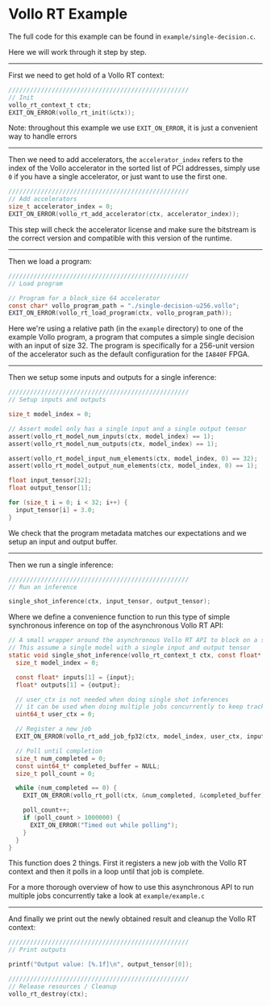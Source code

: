 # Vollo RT Example

The full code for this example can be found in `example/single-decision.c`.

Here we will work through it step by step.

---

First we need to get hold of a Vollo RT context:

```c
//////////////////////////////////////////////////
// Init
vollo_rt_context_t ctx;
EXIT_ON_ERROR(vollo_rt_init(&ctx));
```

Note: throughout this example we use `EXIT_ON_ERROR`, it is just a convenient way to handle errors

---

Then we need to add accelerators, the `accelerator_index` refers to the index of
the Vollo accelerator in the sorted list of PCI addresses, simply use `0` if you
have a single accelerator, or just want to use the first one.

```c
//////////////////////////////////////////////////
// Add accelerators
size_t accelerator_index = 0;
EXIT_ON_ERROR(vollo_rt_add_accelerator(ctx, accelerator_index));
```

This step will check the accelerator license and make sure the bitstream is the
correct version and compatible with this version of the runtime.

---

Then we load a program:

```c
//////////////////////////////////////////////////
// Load program

// Program for a block_size 64 accelerator
const char* vollo_program_path = "./single-decision-u256.vollo";
EXIT_ON_ERROR(vollo_rt_load_program(ctx, vollo_program_path));
```

Here we're using a relative path (in the `example` directory) to one of the
example Vollo program, a program that computes a simple single decision with an input of size 32.
The program is specifically for a 256-unit version of the accelerator such as the
default configuration for the `IA840F` FPGA.

---

Then we setup some inputs and outputs for a single inference:

```c
//////////////////////////////////////////////////
// Setup inputs and outputs

size_t model_index = 0;

// Assert model only has a single input and a single output tensor
assert(vollo_rt_model_num_inputs(ctx, model_index) == 1);
assert(vollo_rt_model_num_outputs(ctx, model_index) == 1);

assert(vollo_rt_model_input_num_elements(ctx, model_index, 0) == 32);
assert(vollo_rt_model_output_num_elements(ctx, model_index, 0) == 1);

float input_tensor[32];
float output_tensor[1];

for (size_t i = 0; i < 32; i++) {
  input_tensor[i] = 3.0;
}
```

We check that the program metadata matches our expectations and we setup an input and output buffer.

---

Then we run a single inference:

```c
//////////////////////////////////////////////////
// Run an inference

single_shot_inference(ctx, input_tensor, output_tensor);
```

Where we define a convenience function to run this type of simple synchronous
inference on top of the asynchronous Vollo RT API:

```c
// A small wrapper around the asynchronous Vollo RT API to block on a single inference
// This assume a single model with a single input and output tensor
static void single_shot_inference(vollo_rt_context_t ctx, const float* input, float* output) {
  size_t model_index = 0;

  const float* inputs[1] = {input};
  float* outputs[1] = {output};

  // user_ctx is not needed when doing single shot inferences
  // it can be used when doing multiple jobs concurrently to keep track of which jobs completed
  uint64_t user_ctx = 0;

  // Register a new job
  EXIT_ON_ERROR(vollo_rt_add_job_fp32(ctx, model_index, user_ctx, inputs, outputs));

  // Poll until completion
  size_t num_completed = 0;
  const uint64_t* completed_buffer = NULL;
  size_t poll_count = 0;

  while (num_completed == 0) {
    EXIT_ON_ERROR(vollo_rt_poll(ctx, &num_completed, &completed_buffer));

    poll_count++;
    if (poll_count > 1000000) {
      EXIT_ON_ERROR("Timed out while polling");
    }
  }
}
```

This function does 2 things. First it registers a new job with the Vollo RT
context and then it polls in a loop until that job is complete.

For a more thorough overview of how to use this asynchronous API to run multiple
jobs concurrently take a look at `example/example.c`

---

And finally we print out the newly obtained result and cleanup the Vollo RT context:

```c
//////////////////////////////////////////////////
// Print outputs

printf("Output value: [%.1f]\n", output_tensor[0]);

//////////////////////////////////////////////////
// Release resources / Cleanup
vollo_rt_destroy(ctx);
```
